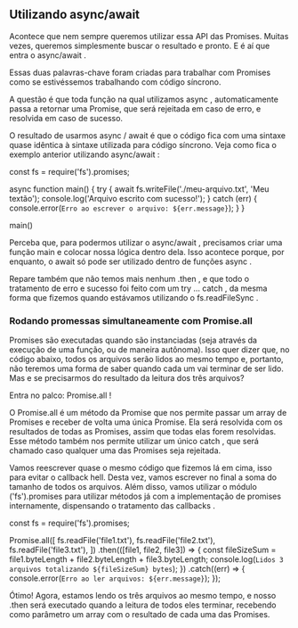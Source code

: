 ## Utilizando async/await

Acontece que nem sempre queremos utilizar essa API das Promises. Muitas vezes, queremos simplesmente buscar o resultado e pronto. E é aí que entra o async/await .

Essas duas palavras-chave foram criadas para trabalhar com Promises como se estivéssemos trabalhando com código síncrono.

A questão é que toda função na qual utilizamos async , automaticamente passa a retornar uma Promise, que será rejeitada em caso de erro, e resolvida em caso de sucesso.

O resultado de usarmos async / await é que o código fica com uma sintaxe quase idêntica à sintaxe utilizada para código síncrono. Veja como fica o exemplo anterior utilizando async/await :

const fs = require('fs').promises;

async function main() {
  try {
    await fs.writeFile('./meu-arquivo.txt', 'Meu textão');
    console.log('Arquivo escrito com sucesso!');
  } catch (err) {
    console.error(`Erro ao escrever o arquivo: ${err.message}`);
  }
}

main()

Perceba que, para podermos utilizar o async/await , precisamos criar uma função main e colocar nossa lógica dentro dela. Isso acontece porque, por enquanto, o await só pode ser utilizado dentro de funções async .

Repare também que não temos mais nenhum .then , e que todo o tratamento de erro e sucesso foi feito com um try ... catch , da mesma forma que fizemos quando estávamos utilizando o fs.readFileSync .

### Rodando promessas simultaneamente com Promise.all

Promises são executadas quando são instanciadas (seja através da execução de uma função, ou de maneira autônoma). Isso quer dizer que, no código abaixo, todos os arquivos serão lidos ao mesmo tempo e, portanto, não teremos uma forma de saber quando cada um vai terminar de ser lido. Mas e se precisarmos do resultado da leitura dos três arquivos?

Entra no palco: Promise.all !

O Promise.all é um método da Promise que nos permite passar um array de Promises e receber de volta uma única Promise. Ela será resolvida com os resultados de todas as Promises, assim que todas elas forem resolvidas. Esse método também nos permite utilizar um único catch , que será chamado caso qualquer uma das Promises seja rejeitada.

Vamos reescrever quase o mesmo código que fizemos lá em cima, isso para evitar o callback hell. Desta vez, vamos escrever no final a soma do tamanho de todos os arquivos. Além disso, vamos utilizar o módulo ('fs').promises para utilizar métodos já com a implementação de promises internamente, dispensando o tratamento das callbacks .

const fs = require('fs').promises;

Promise.all([
  fs.readFile('file1.txt'),
  fs.readFile('file2.txt'),
  fs.readFile('file3.txt'),
])
  .then(([file1, file2, file3]) => {
    const fileSizeSum = file1.byteLength + file2.byteLength + file3.byteLength;
    console.log(`Lidos 3 arquivos totalizando ${fileSizeSum} bytes`);
  })
  .catch((err) => {
    console.error(`Erro ao ler arquivos: ${err.message}`);
  });


Ótimo! Agora, estamos lendo os três arquivos ao mesmo tempo, e nosso .then será executado quando a leitura de todos eles terminar, recebendo como parâmetro um array com o resultado de cada uma das Promises.
